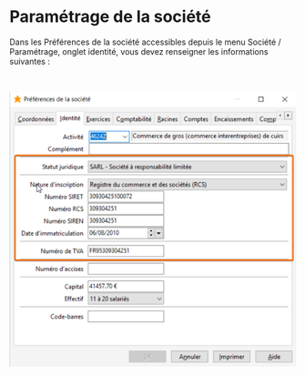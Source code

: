 # Paramétrage de la société

Dans les Préférences de la société accessibles depuis le menu Société / Paramétrage, onglet identité, vous devez renseigner les informations suivantes :


 


![](DEB_Identite_Societe.png)


